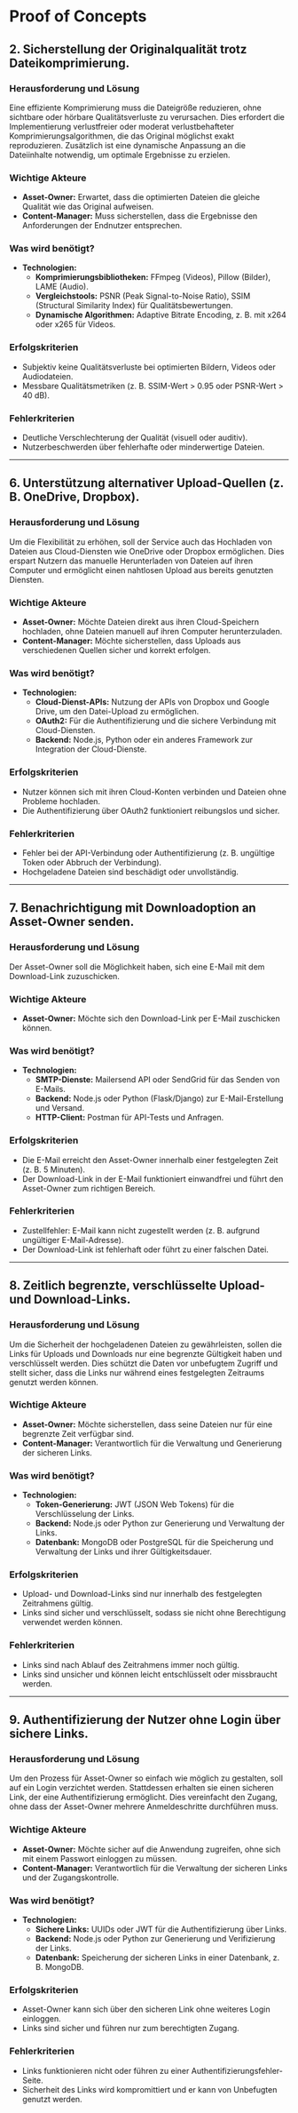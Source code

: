 # Proof of Concepts

## 2. Sicherstellung der Originalqualität trotz Dateikomprimierung.
### Herausforderung und Lösung  
Eine effiziente Komprimierung muss die Dateigröße reduzieren, ohne sichtbare oder hörbare Qualitätsverluste zu verursachen. Dies erfordert die Implementierung verlustfreier oder moderat verlustbehafteter Komprimierungsalgorithmen, die das Original möglichst exakt reproduzieren. Zusätzlich ist eine dynamische Anpassung an die Dateiinhalte notwendig, um optimale Ergebnisse zu erzielen.

### Wichtige Akteure  
- **Asset-Owner:** Erwartet, dass die optimierten Dateien die gleiche Qualität wie das Original aufweisen.  
- **Content-Manager:** Muss sicherstellen, dass die Ergebnisse den Anforderungen der Endnutzer entsprechen.  

### Was wird benötigt?  
- **Technologien:**  
  - **Komprimierungsbibliotheken:** FFmpeg (Videos), Pillow (Bilder), LAME (Audio).  
  - **Vergleichstools:** PSNR (Peak Signal-to-Noise Ratio), SSIM (Structural Similarity Index) für Qualitätsbewertungen.  
  - **Dynamische Algorithmen:** Adaptive Bitrate Encoding, z. B. mit x264 oder x265 für Videos.  

### Erfolgskriterien  
- Subjektiv keine Qualitätsverluste bei optimierten Bildern, Videos oder Audiodateien.  
- Messbare Qualitätsmetriken (z. B. SSIM-Wert > 0.95 oder PSNR-Wert > 40 dB).  

### Fehlerkriterien  
- Deutliche Verschlechterung der Qualität (visuell oder auditiv).  
- Nutzerbeschwerden über fehlerhafte oder minderwertige Dateien.  

---

## 6. Unterstützung alternativer Upload-Quellen (z. B. OneDrive, Dropbox).
### Herausforderung und Lösung  
Um die Flexibilität zu erhöhen, soll der Service auch das Hochladen von Dateien aus Cloud-Diensten wie OneDrive oder Dropbox ermöglichen. Dies erspart Nutzern das manuelle Herunterladen von Dateien auf ihren Computer und ermöglicht einen nahtlosen Upload aus bereits genutzten Diensten.

### Wichtige Akteure  
- **Asset-Owner:** Möchte Dateien direkt aus ihren Cloud-Speichern hochladen, ohne Dateien manuell auf ihren Computer herunterzuladen.  
- **Content-Manager:** Möchte sicherstellen, dass Uploads aus verschiedenen Quellen sicher und korrekt erfolgen.  

### Was wird benötigt?  
- **Technologien:**  
  - **Cloud-Dienst-APIs:** Nutzung der APIs von Dropbox und Google Drive, um den Datei-Upload zu ermöglichen.  
  - **OAuth2:** Für die Authentifizierung und die sichere Verbindung mit Cloud-Diensten.  
  - **Backend:** Node.js, Python oder ein anderes Framework zur Integration der Cloud-Dienste.  

### Erfolgskriterien  
- Nutzer können sich mit ihren Cloud-Konten verbinden und Dateien ohne Probleme hochladen.  
- Die Authentifizierung über OAuth2 funktioniert reibungslos und sicher.  

### Fehlerkriterien  
- Fehler bei der API-Verbindung oder Authentifizierung (z. B. ungültige Token oder Abbruch der Verbindung).  
- Hochgeladene Dateien sind beschädigt oder unvollständig.  

---

## 7. Benachrichtigung mit Downloadoption an Asset-Owner senden.
### Herausforderung und Lösung  
Der Asset-Owner soll die Möglichkeit haben, sich eine E-Mail mit dem Download-Link zuzuschicken.

### Wichtige Akteure  
- **Asset-Owner:** Möchte sich den Download-Link per E-Mail zuschicken können.  

### Was wird benötigt?  
- **Technologien:**  
  - **SMTP-Dienste:** Mailersend API oder SendGrid für das Senden von E-Mails.  
  - **Backend:** Node.js oder Python (Flask/Django) zur E-Mail-Erstellung und Versand.  
  - **HTTP-Client:** Postman für API-Tests und Anfragen.  

### Erfolgskriterien  
- Die E-Mail erreicht den Asset-Owner innerhalb einer festgelegten Zeit (z. B. 5 Minuten).  
- Der Download-Link in der E-Mail funktioniert einwandfrei und führt den Asset-Owner zum richtigen Bereich.  

### Fehlerkriterien  
- Zustellfehler: E-Mail kann nicht zugestellt werden (z. B. aufgrund ungültiger E-Mail-Adresse).  
- Der Download-Link ist fehlerhaft oder führt zu einer falschen Datei.  

---

## 8. Zeitlich begrenzte, verschlüsselte Upload- und Download-Links.
### Herausforderung und Lösung  
Um die Sicherheit der hochgeladenen Dateien zu gewährleisten, sollen die Links für Uploads und Downloads nur eine begrenzte Gültigkeit haben und verschlüsselt werden. Dies schützt die Daten vor unbefugtem Zugriff und stellt sicher, dass die Links nur während eines festgelegten Zeitraums genutzt werden können.

### Wichtige Akteure  
- **Asset-Owner:** Möchte sicherstellen, dass seine Dateien nur für eine begrenzte Zeit verfügbar sind.  
- **Content-Manager:** Verantwortlich für die Verwaltung und Generierung der sicheren Links.  

### Was wird benötigt?  
- **Technologien:**  
  - **Token-Generierung:** JWT (JSON Web Tokens) für die Verschlüsselung der Links.  
  - **Backend:** Node.js oder Python zur Generierung und Verwaltung der Links.  
  - **Datenbank:** MongoDB oder PostgreSQL für die Speicherung und Verwaltung der Links und ihrer Gültigkeitsdauer.  

### Erfolgskriterien  
- Upload- und Download-Links sind nur innerhalb des festgelegten Zeitrahmens gültig.  
- Links sind sicher und verschlüsselt, sodass sie nicht ohne Berechtigung verwendet werden können.  

### Fehlerkriterien  
- Links sind nach Ablauf des Zeitrahmens immer noch gültig.  
- Links sind unsicher und können leicht entschlüsselt oder missbraucht werden.  

---

## 9. Authentifizierung der Nutzer ohne Login über sichere Links.
### Herausforderung und Lösung  
Um den Prozess für Asset-Owner so einfach wie möglich zu gestalten, soll auf ein Login verzichtet werden. Stattdessen erhalten sie einen sicheren Link, der eine Authentifizierung ermöglicht. Dies vereinfacht den Zugang, ohne dass der Asset-Owner mehrere Anmeldeschritte durchführen muss.

### Wichtige Akteure  
- **Asset-Owner:** Möchte sicher auf die Anwendung zugreifen, ohne sich mit einem Passwort einloggen zu müssen.  
- **Content-Manager:** Verantwortlich für die Verwaltung der sicheren Links und der Zugangskontrolle.  

### Was wird benötigt?  
- **Technologien:**  
  - **Sichere Links:** UUIDs oder JWT für die Authentifizierung über Links.  
  - **Backend:** Node.js oder Python zur Generierung und Verifizierung der Links.  
  - **Datenbank:** Speicherung der sicheren Links in einer Datenbank, z. B. MongoDB.  

### Erfolgskriterien  
- Asset-Owner kann sich über den sicheren Link ohne weiteres Login einloggen.  
- Links sind sicher und führen nur zum berechtigten Zugang.  

### Fehlerkriterien  
- Links funktionieren nicht oder führen zu einer Authentifizierungsfehler-Seite.  
- Sicherheit des Links wird kompromittiert und er kann von Unbefugten genutzt werden.  
